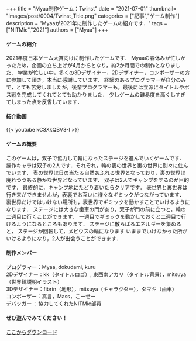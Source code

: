 +++
title = "Myaa制作ゲーム：Twinst"
date = "2021-07-01"
thumbnail= "images/post/0004/Twinst_Title.png"
categories = ["記事","ゲーム制作"]
description = "Myaaが2021年に制作したゲームの紹介です．"
tags = ["NITMic","2021"]
authors = ["Myaa"]
+++


#### ゲームの紹介

2021年度日本ゲーム大賞向けに制作したゲームです．
Myaaの春休みが忙しかったため，企画の立ち上げが4月からとなり，約2か月間での制作となりました．
学業が忙しい中，多くの3Dデザイナー，2Dデザイナー，コンポーザーの方に参加して頂き，本当に感謝しています．
経験のあるプログラマーが自分のみで，とても苦労しましたが，後輩プログラマーも，最後には立派にタイトルやボス戦を完成してくれてとても助かりました．
少しゲームの難易度を高くしすぎてしまった点を反省しています．

#### 紹介動画

{{< youtube kC3XkQBV3-I >}}

#### ゲームの概要

このゲームは，双子で協力して輪になったステージを進んでいくゲームです． 
操作キャラは双子の2人です．それぞれ，輪の表の世界と裏の世界に別々に住んでいます．
表の世界は日の当たる自然あふれる世界となっており，裏の世界は廃れつつある静かな世界となっています．
双子は2人でキャンプをするのが目的です． 最終的に，キャンプ地にたどり着いたらクリアです．
表世界と裏世界は行き来ができませんが，表裏でお互いに様々なギミックがつながっています．
裏世界だけではいけない場所も，表世界でギミックを動かすことでいけるようになります．
ステージには大きな歯車の門があり，双子が門の前に立つと，輪の二週目に行くことができます．
一週目でギミックを動かしておくと二週目で行けるようになるところもあります．
ステージに散らばるエネルギーを集めると，  ステージが回転して，メビウスの輪になります
いままでいけなかった所がいけるようになり，2人が出会うことができます．

#### 制作メンバー

プログラマー：Myaa, dokudami, kuru  
2Dデザイナー：kk（タイトルロゴ）, 東西南アカリ（タイトル背景），mitsuya（世界観説明イラスト）  
3Dデザイナー：fibrin（地形），mitsuya（キャラクター），タマキ（歯車）  
コンポーザー：真言，Mass，こーせー  
デバッガー  ：協力してくれたNITMic部員  

#### ぜひ遊んでみてください！

[ここからダウンロード](https://drive.google.com/drive/folders/11kpDvNiph097Y7-3eABQC4ZByiArkgoK?usp=sharing)


